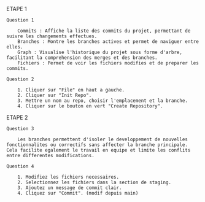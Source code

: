 ETAPE 1

    Question 1

        Commits : Affiche la liste des commits du projet, permettant de suivre les changements effectues.
        Branches : Montre les branches actives et permet de naviguer entre elles.
        Graph : Visualise l'historique du projet sous forme d'arbre, facilitant la comprehension des merges et des branches.
        Fichiers : Permet de voir les fichiers modifies et de preparer les commits.

    Question 2

        1. Cliquer sur "File" en haut a gauche.
        2. Cliquer sur "Init Repo".
        3. Mettre un nom au repo, choisir l'emplacement et la branche.
        4. Cliquer sur le bouton en vert "Create Repository".

ETAPE 2

    Question 3

        Les branches permettent d'isoler le developpement de nouvelles fonctionnalites ou correctifs sans affecter la branche principale. Cela facilite egalement le travail en equipe et limite les conflits entre differentes modifications.

    Question 4

        1. Modifiez les fichiers necessaires.
        2. Selectionnez les fichiers dans la section de staging.
        3. Ajoutez un message de commit clair.
        4. Cliquez sur "Commit". (modif depuis main)